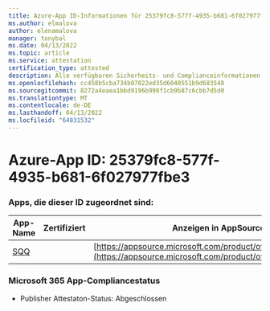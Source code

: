 ```yaml
---
title: Azure-App ID-Informationen für 25379fc8-577f-4935-b681-6f027977fbe3
ms.author: elmalova
author: elenamalova
manager: tonybal
ms.date: 04/13/2022
ms.topic: article
ms.service: attestation
certification_type: attested
description: Alle verfügbaren Sicherheits- und Complianceinformationen für 25379fc8-577f-4935-b681-6f027977fbe3.
ms.openlocfilehash: cc458b5cba734b07022ed35d6040551b9d683548
ms.sourcegitcommit: 8272a4eaea1bbd9196b998f1cb9b87c6cbb7d5d0
ms.translationtype: MT
ms.contentlocale: de-DE
ms.lasthandoff: 04/13/2022
ms.locfileid: "64831532"
---
```

# <a name="azure-app-id-25379fc8-577f-4935-b681-6f027977fbe3"></a>Azure-App ID: 25379fc8-577f-4935-b681-6f027977fbe3


### <a name="apps-associated-with-this-id"></a>Apps, die dieser ID zugeordnet sind:
| **App-Name** | **Zertifiziert** | **Anzeigen in AppSource** |
|--------------|---------------|-----------------------|
| [SQQ](../forward/WA200002978.md) |  | [https://appsource.microsoft.com/product/office/WA200002978](https://appsource.microsoft.com/product/office/WA200002978) |

### <a name="microsoft-365-app-compliance-status"></a>Microsoft 365 App-Compliancestatus
- Publisher Attestaton-Status: Abgeschlossen
